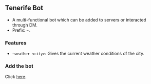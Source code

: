 ## Tenerife Bot

- A multi-functional bot which can be added to servers or interacted through DM.
- Prefix: ```~```.

### Features
- ```~weather <city>```: Gives the current weather conditions of the city.

### Add the bot 
Click [here](https://discord.com/api/oauth2/authorize?client_id=1057363158756495380&permissions=534723947584&scope=bot).
